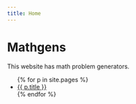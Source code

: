 ```yaml
---
title: Home
---
```

# Mathgens
This website has math problem generators.

<ul>
      {% for p in site.pages %}
        <li>
          <a href="{{site.github.baseurl}}{{ p.url }}">{{ p.title }}</a>
        </li>
      {% endfor %}
</ul>
